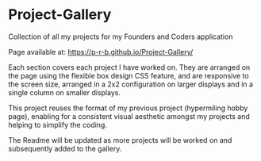 # Project-Gallery
Collection of all my projects for my Founders and Coders application

Page available at: https://p-r-b.github.io/Project-Gallery/

Each section covers each project I have worked on. They are arranged on the page using the flexible box design CSS feature, and are responsive to the screen size, arranged in a 2x2 configuration on larger displays and in a single column on smaller displays.

This project reuses the format of my previous project (hypermiling hobby page), enabling for a consistent visual aesthetic amongst my projects and helping to simplify the coding.

The Readme will be updated as more projects will be worked on and subsequently added to the gallery.
